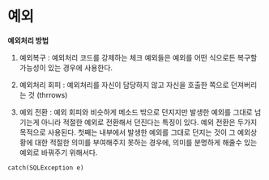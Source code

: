 # 예외
**예외처리 방법**<br>
1. 예외복구 : 예외처리 코드를 강제하는 체크 예외들은 예외를 어떤 식으로든 복구할 가능성이 있는 경우에 사용한다.

2. 예외처리 회피 : 예외처리를 자신이 담당하지 않고 자신을 호출한 쪽으로 던져버리는 것 (thrrows)

3. 예외 전환 : 예외 회피와 비슷하게 메소드 밖으로 던지지만 발생한 예외를 그대로 넘기는게 아니라 적절한 예외로 전환해서 던진다는 특징이 있다. 예외 전환은 두가지 목적으로 사용된다. 첫째는 내부에서 발생한 예외를 그대로 던지는 것이 그 예외상황에 대한 적절한 의미를 부여해주지 못하는 경우에, 의미를 분명하게 해줄수 있는 예외로 바꿔주기 위해서다.
```
catch(SQLException e)

```
